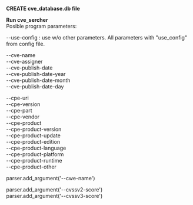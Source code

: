 **CREATE cve_database.db file**

**Run cve_sercher**\
Posible program parameters:
  
  --use-config : use w/o other parameters. All parameters with "use_config" from config file.
  
  --cve-name\
  --cve-assigner\
  --cve-publish-date\
  --cve-publish-date-year\
  --cve-publish-date-month\
  --cve-publish-date-day

  --cpe-uri\
  --cpe-version\
  --cpe-part\
  --cpe-vendor\
  --cpe-product\
  --cpe-product-version\
  --cpe-product-update\
  --cpe-product-edition\
  --cpe-product-language\
  --cpe-product-platform\
  --cpe-product-runtime\
  --cpe-product-other

  parser.add_argument('--cwe-name')

  parser.add_argument('--cvssv2-score')\
  parser.add_argument('--cvssv3-score')
